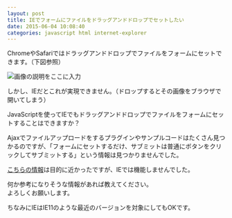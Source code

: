 ```yaml
---
layout: post
title: IEでフォームにファイルをドラッグアンドドロップでセットしたい
date: 2015-06-04 10:08:40
categories: javascript html internet-explorer
---
```

<p>ChromeやSafariではドラッグアンドドロップでファイルをフォームにセットできます。（下図参照）</p>

<p><img src="https://i.stack.imgur.com/iwFHu.gif" alt="画像の説明をここに入力"></p>

<p>しかし、IEだとこれが実現できません。（ドロップするとその画像をブラウザで開いてしまう）</p>

<p>JavaScriptを使ってIEでもドラッグアンドドロップでファイルをフォームにセットすることはできますか？</p>

<p>Ajaxでファイルアップロードをするプラグインやサンプルコードはたくさん見つかるのですが、「フォームにセットするだけ、サブミットは普通にボタンをクリックしてサブミットする」という情報は見つかりませんでした。</p>

<p><a href="https://stackoverflow.com/questions/25247197/is-it-possible-to-use-html-drag-and-drop-file-uploads-but-without-ajax-xhr">こちらの情報</a>は目的に近かったですが、IEでは機能しませんでした。</p>

<p>何か参考になりそうな情報があれば教えてください。<br>
よろしくお願いします。</p>

<p>ちなみにIEはIE11のような最近のバージョンを対象にしてもOKです。</p>
